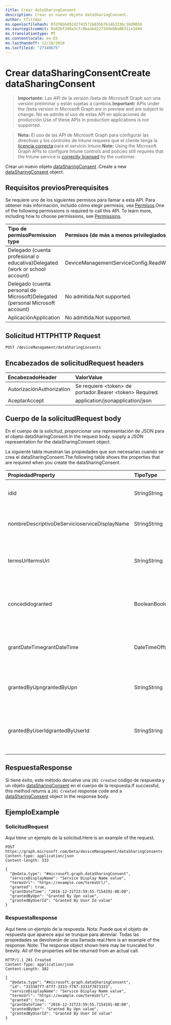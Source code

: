 ```yaml
---
title: Crear dataSharingConsent
description: Crear un nuevo objeto dataSharingConsent.
author: tfitzmac
ms.openlocfilehash: 07d76bbd92d2741571683bb7614b3336c10d9058
ms.sourcegitcommit: 6a82bf240a3cfc0baabd227349e08a08311e3d44
ms.translationtype: MT
ms.contentlocale: es-ES
ms.lasthandoff: 12/18/2018
ms.locfileid: "27349675"
---
```

# <a name="create-datasharingconsent"></a><span data-ttu-id="201b6-103">Crear dataSharingConsent</span><span class="sxs-lookup"><span data-stu-id="201b6-103">Create dataSharingConsent</span></span>

> <span data-ttu-id="201b6-104">**Importante:** Las API de la versión /beta de Microsoft Graph son una versión preliminar y están sujetas a cambios.</span><span class="sxs-lookup"><span data-stu-id="201b6-104">**Important:** APIs under the /beta version in Microsoft Graph are in preview and are subject to change.</span></span> <span data-ttu-id="201b6-105">No se admite el uso de estas API en aplicaciones de producción.</span><span class="sxs-lookup"><span data-stu-id="201b6-105">Use of these APIs in production applications is not supported.</span></span>

> <span data-ttu-id="201b6-106">**Nota:** El uso de las API de Microsoft Graph para configurar las directivas y los controles de Intune requiere que el cliente tenga la [licencia correcta](https://go.microsoft.com/fwlink/?linkid=839381) para el servicio Intune.</span><span class="sxs-lookup"><span data-stu-id="201b6-106">**Note:** Using the Microsoft Graph APIs to configure Intune controls and policies still requires that the Intune service is [correctly licensed](https://go.microsoft.com/fwlink/?linkid=839381) by the customer.</span></span>

<span data-ttu-id="201b6-107">Crear un nuevo objeto [dataSharingConsent](../resources/intune-devices-datasharingconsent.md) .</span><span class="sxs-lookup"><span data-stu-id="201b6-107">Create a new [dataSharingConsent](../resources/intune-devices-datasharingconsent.md) object.</span></span>
## <a name="prerequisites"></a><span data-ttu-id="201b6-108">Requisitos previos</span><span class="sxs-lookup"><span data-stu-id="201b6-108">Prerequisites</span></span>
<span data-ttu-id="201b6-p102">Se requiere uno de los siguientes permisos para llamar a esta API. Para obtener más información, incluido cómo elegir permisos, vea [Permisos](/graph/permissions-reference).</span><span class="sxs-lookup"><span data-stu-id="201b6-p102">One of the following permissions is required to call this API. To learn more, including how to choose permissions, see [Permissions](/graph/permissions-reference).</span></span>

|<span data-ttu-id="201b6-111">Tipo de permiso</span><span class="sxs-lookup"><span data-stu-id="201b6-111">Permission type</span></span>|<span data-ttu-id="201b6-112">Permisos (de más a menos privilegiados)</span><span class="sxs-lookup"><span data-stu-id="201b6-112">Permissions (from most to least privileged)</span></span>|
|:---|:---|
|<span data-ttu-id="201b6-113">Delegado (cuenta profesional o educativa)</span><span class="sxs-lookup"><span data-stu-id="201b6-113">Delegated (work or school account)</span></span>|<span data-ttu-id="201b6-114">DeviceManagementServiceConfig.ReadWrite.All</span><span class="sxs-lookup"><span data-stu-id="201b6-114">DeviceManagementServiceConfig.ReadWrite.All</span></span>|
|<span data-ttu-id="201b6-115">Delegado (cuenta personal de Microsoft)</span><span class="sxs-lookup"><span data-stu-id="201b6-115">Delegated (personal Microsoft account)</span></span>|<span data-ttu-id="201b6-116">No admitida.</span><span class="sxs-lookup"><span data-stu-id="201b6-116">Not supported.</span></span>|
|<span data-ttu-id="201b6-117">Aplicación</span><span class="sxs-lookup"><span data-stu-id="201b6-117">Application</span></span>|<span data-ttu-id="201b6-118">No admitida.</span><span class="sxs-lookup"><span data-stu-id="201b6-118">Not supported.</span></span>|

## <a name="http-request"></a><span data-ttu-id="201b6-119">Solicitud HTTP</span><span class="sxs-lookup"><span data-stu-id="201b6-119">HTTP Request</span></span>
<!-- {
  "blockType": "ignored"
}
-->
``` http
POST /deviceManagement/dataSharingConsents
```

## <a name="request-headers"></a><span data-ttu-id="201b6-120">Encabezados de solicitud</span><span class="sxs-lookup"><span data-stu-id="201b6-120">Request headers</span></span>
|<span data-ttu-id="201b6-121">Encabezado</span><span class="sxs-lookup"><span data-stu-id="201b6-121">Header</span></span>|<span data-ttu-id="201b6-122">Valor</span><span class="sxs-lookup"><span data-stu-id="201b6-122">Value</span></span>|
|:---|:---|
|<span data-ttu-id="201b6-123">Autorización</span><span class="sxs-lookup"><span data-stu-id="201b6-123">Authorization</span></span>|<span data-ttu-id="201b6-124">Se requiere &lt;token&gt; de portador.</span><span class="sxs-lookup"><span data-stu-id="201b6-124">Bearer &lt;token&gt; Required.</span></span>|
|<span data-ttu-id="201b6-125">Aceptar</span><span class="sxs-lookup"><span data-stu-id="201b6-125">Accept</span></span>|<span data-ttu-id="201b6-126">application/json</span><span class="sxs-lookup"><span data-stu-id="201b6-126">application/json</span></span>|

## <a name="request-body"></a><span data-ttu-id="201b6-127">Cuerpo de la solicitud</span><span class="sxs-lookup"><span data-stu-id="201b6-127">Request body</span></span>
<span data-ttu-id="201b6-128">En el cuerpo de la solicitud, proporcionar una representación de JSON para el objeto dataSharingConsent.</span><span class="sxs-lookup"><span data-stu-id="201b6-128">In the request body, supply a JSON representation for the dataSharingConsent object.</span></span>

<span data-ttu-id="201b6-129">La siguiente tabla muestran las propiedades que son necesarias cuando se crea el dataSharingConsent.</span><span class="sxs-lookup"><span data-stu-id="201b6-129">The following table shows the properties that are required when you create the dataSharingConsent.</span></span>

|<span data-ttu-id="201b6-130">Propiedad</span><span class="sxs-lookup"><span data-stu-id="201b6-130">Property</span></span>|<span data-ttu-id="201b6-131">Tipo</span><span class="sxs-lookup"><span data-stu-id="201b6-131">Type</span></span>|<span data-ttu-id="201b6-132">Descripción</span><span class="sxs-lookup"><span data-stu-id="201b6-132">Description</span></span>|
|:---|:---|:---|
|<span data-ttu-id="201b6-133">id</span><span class="sxs-lookup"><span data-stu-id="201b6-133">id</span></span>|<span data-ttu-id="201b6-134">String</span><span class="sxs-lookup"><span data-stu-id="201b6-134">String</span></span>|<span data-ttu-id="201b6-135">El consentimiento de uso compartido de datos Id.</span><span class="sxs-lookup"><span data-stu-id="201b6-135">The data sharing consent Id</span></span>|
|<span data-ttu-id="201b6-136">nombreDescriptivoDeServicio</span><span class="sxs-lookup"><span data-stu-id="201b6-136">serviceDisplayName</span></span>|<span data-ttu-id="201b6-137">String</span><span class="sxs-lookup"><span data-stu-id="201b6-137">String</span></span>|<span data-ttu-id="201b6-138">El nombre para mostrar del flujo de trabajo del servicio</span><span class="sxs-lookup"><span data-stu-id="201b6-138">The display name of the service work flow</span></span>|
|<span data-ttu-id="201b6-139">termsUrl</span><span class="sxs-lookup"><span data-stu-id="201b6-139">termsUrl</span></span>|<span data-ttu-id="201b6-140">String</span><span class="sxs-lookup"><span data-stu-id="201b6-140">String</span></span>|<span data-ttu-id="201b6-141">El TermsUrl para los datos de uso compartido de consentimiento</span><span class="sxs-lookup"><span data-stu-id="201b6-141">The TermsUrl for the data sharing consent</span></span>|
|<span data-ttu-id="201b6-142">concedido</span><span class="sxs-lookup"><span data-stu-id="201b6-142">granted</span></span>|<span data-ttu-id="201b6-143">Boolean</span><span class="sxs-lookup"><span data-stu-id="201b6-143">Boolean</span></span>|<span data-ttu-id="201b6-144">El estado de concedidos para los datos de uso compartido de consentimiento</span><span class="sxs-lookup"><span data-stu-id="201b6-144">The granted state for the data sharing consent</span></span>|
|<span data-ttu-id="201b6-145">grantDateTime</span><span class="sxs-lookup"><span data-stu-id="201b6-145">grantDateTime</span></span>|<span data-ttu-id="201b6-146">DateTimeOffset</span><span class="sxs-lookup"><span data-stu-id="201b6-146">DateTimeOffset</span></span>|<span data-ttu-id="201b6-147">Esta cuenta se le conceden el consentimiento de tiempo</span><span class="sxs-lookup"><span data-stu-id="201b6-147">The time consent was granted for this account</span></span>|
|<span data-ttu-id="201b6-148">grantedByUpn</span><span class="sxs-lookup"><span data-stu-id="201b6-148">grantedByUpn</span></span>|<span data-ttu-id="201b6-149">String</span><span class="sxs-lookup"><span data-stu-id="201b6-149">String</span></span>|<span data-ttu-id="201b6-150">El Upn del usuario que concederse el consentimiento para esta cuenta</span><span class="sxs-lookup"><span data-stu-id="201b6-150">The Upn of the user that granted consent for this account</span></span>|
|<span data-ttu-id="201b6-151">grantedByUserId</span><span class="sxs-lookup"><span data-stu-id="201b6-151">grantedByUserId</span></span>|<span data-ttu-id="201b6-152">String</span><span class="sxs-lookup"><span data-stu-id="201b6-152">String</span></span>|<span data-ttu-id="201b6-153">El identificador de usuario del usuario que concederse el consentimiento para esta cuenta</span><span class="sxs-lookup"><span data-stu-id="201b6-153">The UserId of the user that granted consent for this account</span></span>|



## <a name="response"></a><span data-ttu-id="201b6-154">Respuesta</span><span class="sxs-lookup"><span data-stu-id="201b6-154">Response</span></span>
<span data-ttu-id="201b6-155">Si tiene éxito, este método devuelve una `201 Created` código de respuesta y un objeto [dataSharingConsent](../resources/intune-devices-datasharingconsent.md) en el cuerpo de la respuesta.</span><span class="sxs-lookup"><span data-stu-id="201b6-155">If successful, this method returns a `201 Created` response code and a [dataSharingConsent](../resources/intune-devices-datasharingconsent.md) object in the response body.</span></span>

## <a name="example"></a><span data-ttu-id="201b6-156">Ejemplo</span><span class="sxs-lookup"><span data-stu-id="201b6-156">Example</span></span>
### <a name="request"></a><span data-ttu-id="201b6-157">Solicitud</span><span class="sxs-lookup"><span data-stu-id="201b6-157">Request</span></span>
<span data-ttu-id="201b6-158">Aquí tiene un ejemplo de la solicitud.</span><span class="sxs-lookup"><span data-stu-id="201b6-158">Here is an example of the request.</span></span>
``` http
POST https://graph.microsoft.com/beta/deviceManagement/dataSharingConsents
Content-type: application/json
Content-length: 333

{
  "@odata.type": "#microsoft.graph.dataSharingConsent",
  "serviceDisplayName": "Service Display Name value",
  "termsUrl": "https://example.com/termsUrl/",
  "granted": true,
  "grantDateTime": "2016-12-31T23:59:55.7154191-08:00",
  "grantedByUpn": "Granted By Upn value",
  "grantedByUserId": "Granted By User Id value"
}
```

### <a name="response"></a><span data-ttu-id="201b6-159">Respuesta</span><span class="sxs-lookup"><span data-stu-id="201b6-159">Response</span></span>
<span data-ttu-id="201b6-p103">Aquí tiene un ejemplo de la respuesta. Nota: Puede que el objeto de respuesta que aparece aquí se trunque para abreviar. Todas las propiedades se devolverán de una llamada real.</span><span class="sxs-lookup"><span data-stu-id="201b6-p103">Here is an example of the response. Note: The response object shown here may be truncated for brevity. All of the properties will be returned from an actual call.</span></span>
``` http
HTTP/1.1 201 Created
Content-Type: application/json
Content-Length: 382

{
  "@odata.type": "#microsoft.graph.dataSharingConsent",
  "id": "333387f7-87f7-3333-f787-3333f7873333",
  "serviceDisplayName": "Service Display Name value",
  "termsUrl": "https://example.com/termsUrl/",
  "granted": true,
  "grantDateTime": "2016-12-31T23:59:55.7154191-08:00",
  "grantedByUpn": "Granted By Upn value",
  "grantedByUserId": "Granted By User Id value"
}
```





